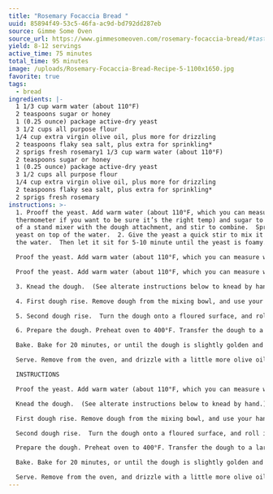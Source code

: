 ```yaml
---
title: "Rosemary Focaccia Bread "
uuid: 85894f49-53c5-46fa-ac9d-bd792dd287eb
source: Gimme Some Oven
source_url: https://www.gimmesomeoven.com/rosemary-focaccia-bread/#tasty-recipes-62589
yield: 8-12 servings
active_time: 75 minutes
total_time: 95 minutes
image: /uploads/Rosemary-Focaccia-Bread-Recipe-5-1100x1650.jpg
favorite: true
tags:
  - bread
ingredients: |-
  1 1/3 cup warm water (about 110°F)
  2 teaspoons sugar or honey
  1 (0.25 ounce) package active-dry yeast
  3 1/2 cups all purpose flour
  1/4 cup extra virgin olive oil, plus more for drizzling
  2 teaspoons flaky sea salt, plus extra for sprinkling*
  2 sprigs fresh rosemary1 1/3 cup warm water (about 110°F)
  2 teaspoons sugar or honey
  1 (0.25 ounce) package active-dry yeast
  3 1/2 cups all purpose flour
  1/4 cup extra virgin olive oil, plus more for drizzling
  2 teaspoons flaky sea salt, plus extra for sprinkling*
  2 sprigs fresh rosemary
instructions: >-
  1. Prooff the yeast. Add warm water (about 110°F, which you can measure with a
  thermometer if you want to be sure it’s the right temp) and sugar to the bowl
  of a stand mixer with the dough attachment, and stir to combine.  Sprinkle the
  yeast on top of the water.  2. Give the yeast a quick stir to mix it in with
  the water.  Then let it sit for 5-10 minute until the yeast is foamy.

  Proof the yeast. Add warm water (about 110°F, which you can measure with a thermometer if you want to be sure it’s the right temp) and sugar to the bowl of a stand mixer with the dough attachment, and stir to combine.  Sprinkle the yeast on top of the water.  Give the yeast a quick stir to mix it in with the water.  Then let it sit for 5-10 minute until the yeast is foamy.

  Proof the yeast. Add warm water (about 110°F, which you can measure with a thermometer if you want to be sure it’s the right temp) and sugar to the bowl of a stand mixer with the dough attachment, and stir to combine.  Sprinkle the yeast on top of the water.  Give the yeast a quick stir to mix it in with the water.  Then let it sit for 5-10 minute until the yeast is foamy.

  3. Knead the dough.  (See alterate instructions below to knead by hand.) Set the mixer to low speed, and add gradually flour, olive oil and salt.  Increase speed to medium-low, and continue mixing the dough for 5 minutes.  (If the dough is too sticky and isn’t pulling away from the sides of the bowl, add in an extra 1/4 cup flour while it is mixing.)

  4. First dough rise. Remove dough from the mixing bowl, and use your hands to shape it into a ball.  Grease the mixing bowl (or a separate bowl) with olive oil or cooking spray, then place the dough ball back in the bowl and cover it with a damp towel.  Place in a warm location (I set mine by a sunny window) and let the dough rise for 45-60 minutes, or until it has nearly doubled in size.

  5. Second dough rise.  Turn the dough onto a floured surface, and roll it out into a large circle or rectangle until that the dough is about 1/2-inch thick*.  Cover the dough again with the damp towel, and let the dough continue to rise for another 20 minutes.

  6. Prepare the dough. Preheat oven to 400°F. Transfer the dough to a large parchment-covered baking sheet (or press it into a 9 x 13-inch baking dish).  Use your fingers to poke deep dents (seriously, poke all the way down to the baking sheet!) all over the surface of the dough.  Drizzle a tablespoon or two of olive oil evenly all over the top of the dough, and sprinkle evenly with the fresh rosemary needles and sea salt.

  Bake. Bake for 20 minutes, or until the dough is slightly golden and cooked through.

  Serve. Remove from the oven, and drizzle with a little more olive oil if desired. Slice, and serve warm.

  INSTRUCTIONS

  Proof the yeast. Add warm water (about 110°F, which you can measure with a thermometer if you want to be sure it’s the right temp) and sugar to the bowl of a stand mixer with the dough attachment, and stir to combine.  Sprinkle the yeast on top of the water.  Give the yeast a quick stir to mix it in with the water.  Then let it sit for 5-10 minute until the yeast is foamy.

  Knead the dough.  (See alterate instructions below to knead by hand.) Set the mixer to low speed, and add gradually flour, olive oil and salt.  Increase speed to medium-low, and continue mixing the dough for 5 minutes.  (If the dough is too sticky and isn’t pulling away from the sides of the bowl, add in an extra 1/4 cup flour while it is mixing.)

  First dough rise. Remove dough from the mixing bowl, and use your hands to shape it into a ball.  Grease the mixing bowl (or a separate bowl) with olive oil or cooking spray, then place the dough ball back in the bowl and cover it with a damp towel.  Place in a warm location (I set mine by a sunny window) and let the dough rise for 45-60 minutes, or until it has nearly doubled in size.

  Second dough rise.  Turn the dough onto a floured surface, and roll it out into a large circle or rectangle until that the dough is about 1/2-inch thick*.  Cover the dough again with the damp towel, and let the dough continue to rise for another 20 minutes.

  Prepare the dough. Preheat oven to 400°F. Transfer the dough to a large parchment-covered baking sheet (or press it into a 9 x 13-inch baking dish).  Use your fingers to poke deep dents (seriously, poke all the way down to the baking sheet!) all over the surface of the dough.  Drizzle a tablespoon or two of olive oil evenly all over the top of the dough, and sprinkle evenly with the fresh rosemary needles and sea salt.

  Bake. Bake for 20 minutes, or until the dough is slightly golden and cooked through.

  Serve. Remove from the oven, and drizzle with a little more olive oil if desired. Slice, and serve warm.
---
```

